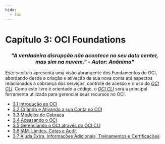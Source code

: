 ```yaml
---
hide:
  - toc
---
```


# Capítulo 3: OCI Foundations

<h3 style="text-align: center; font-style: italic;">
"A verdadeira disrupção não acontece no seu data center, mas sim na nuvem." - Autor: Anônimo"
</h3>

Este capítulo apresenta uma visão abrangente dos Fundamentos do OCI, abordando desde a criação e ativação da sua nova conta até aspectos relacionados à cobrança dos serviços, controle de acesso e o uso do _[OCI CLI](./gerenciando-o-oci-atraves-do-oci-cli.md)_. Como este livro é orientado a código, o _[OCI CLI](./gerenciando-o-oci-atraves-do-oci-cli.md)_ será a principal ferramenta utilizada para gerenciar seus recursos no OCI.

- [3.1 Introdução ao OCI](./introducao-ao-oci.md)
- [3.2 Criando e Ativando a sua Conta no OCI](./criando-e-ativando-a-sua-conta-no-oci.md)
- [3.3 Modelos de Cobraça](./modelos-de-cobraca.md)
- [3.4 Acessando o OCI](./acessando-o-oci.md)
- [3.5 Gerenciando o OCI através do OCI CLI](./gerenciando-o-oci-atraves-do-oci-cli.md)
- [3.6 IAM, Limites, Cotas e Audit](./iam-limites-cotas-e-audit.md)
- [3.7 Ajuda Extra, Informações Adicionais, Treinamentos e Certificações](./ajuda-extra-informacoes-adicionais-treinamentos-certificacoes.md)